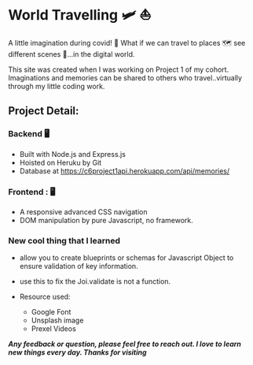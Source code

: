 # World Travelling 🛩️ ⛵

A little imagination during covid! 👻
What if we can travel to places 🗺️ see different scenes 🎑...in the digital world. 

This site was created when I was working on Project 1 of my cohort. Imaginations and memories can be shared to others who travel..virtually through my little coding work.

## Project Detail:

### Backend 🖥
* Built with Node.js and Express.js
* Hoisted on Heruku by Git
* Database at https://c6project1api.herokuapp.com/api/memories/

### Frontend : 🖥️
* A responsive advanced CSS navigation
* DOM manipulation by pure Javascript, no framework.

### New cool thing that I learned
* <NPM joi> allow you to create blueprints or schemas for Javascript Object to ensure validation of key information.

* <const JoiSchema = Joi.object({...});> use this to fix the Joi.validate is not a function.
* Resource used:
    * Google Font
    * Unsplash image
    * Prexel Videos

***Any feedback or question, please feel free to reach out. I love to learn new things every day. Thanks for visiting***
